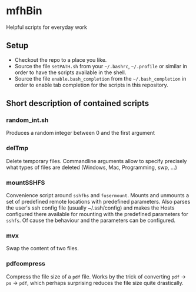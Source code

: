 # mfhBin
Helpful scripts for everyday work

## Setup
* Checkout the repo to a place you like.
* Source the file ``setPATH.sh`` from your ``~/.bashrc``, ``~/.profile`` or similar in order to have the scripts available in the shell.
* Source the file ``enable.bash_completion`` from the ``~/.bash_completion`` in order to enable tab completion for the scripts in this repository.

## Short description of contained scripts
### random_int.sh
Produces a random integer between 0 and the first argument

### delTmp
Delete temporary files. Commandline arguments allow to specify precisely what types of files are deleted (Windows, Mac, Programming, swp, ...)

### mountSSHFS
Convenience script around ``sshfhs`` and ``fusermount``. Mounts and unmounts a set of predefined remote locations with predefined parameters.
Also parses the user's ssh config file (usually ~/.ssh/config) and makes the Hosts configured there available for mounting with the predefined
parameters for ``sshfs``. Of cause the behaviour and the parameters can be configured.

### mvx
Swap the content of two files. 

### pdfcompress
Compress the file size of a ``pdf`` file. Works by the trick of converting ``pdf`` -> ``ps`` -> ``pdf``, which perhaps surprising reduces the file size quite drastically.
